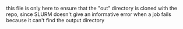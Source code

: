 this file is only here to ensure that the "out" directory is cloned with the repo, since SLURM doesn't give an informative error when a job fails because it can't find the output directory
